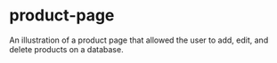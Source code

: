 # product-page
An illustration of a product page that allowed the user to add, edit, and delete products on a database.
